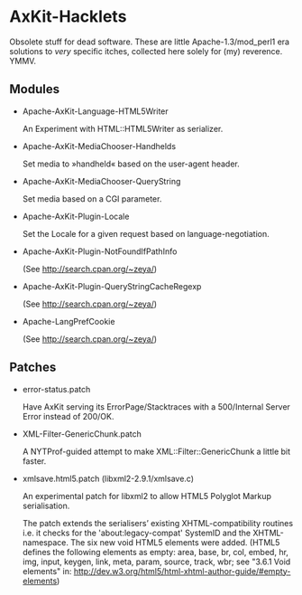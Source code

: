 AxKit-Hacklets
=================================

Obsolete stuff for dead software. These are little Apache-1.3/mod_perl1 era
solutions to *very* specific itches, collected here solely for (my) reverence.
YMMV.

Modules
-------

* Apache-AxKit-Language-HTML5Writer

    An Experiment with HTML::HTML5Writer as serializer.

* Apache-AxKit-MediaChooser-Handhelds

    Set media to »handheld« based on the user-agent header.

* Apache-AxKit-MediaChooser-QueryString

    Set media based on a CGI parameter.
 
* Apache-AxKit-Plugin-Locale

    Set the Locale for a given request based on language-negotiation. 

* Apache-AxKit-Plugin-NotFoundIfPathInfo

    (See http://search.cpan.org/~zeya/)

* Apache-AxKit-Plugin-QueryStringCacheRegexp

    (See http://search.cpan.org/~zeya/)

* Apache-LangPrefCookie

    (See http://search.cpan.org/~zeya/)


Patches
-------

* error-status.patch

    Have AxKit serving its ErrorPage/Stacktraces with a 500/Internal Server
    Error instead of 200/OK. 

* XML-Filter-GenericChunk.patch

    A NYTProf-guided attempt to make XML::Filter::GenericChunk a little bit faster.

* xmlsave.html5.patch (libxml2-2.9.1/xmlsave.c)

    An experimental patch for libxml2 to allow HTML5 Polyglot Markup
    serialisation.

    The patch extends the serialisers’ existing XHTML-compatibility routines
    i.e. it checks for the 'about:legacy-compat' SystemID and the
    XHTML-namespace. The six new void HTML5 elements were added. (HTML5 defines
    the following elements as empty: area, base, br, col, embed, hr, img, input,
    keygen, link, meta, param, source, track, wbr; see "3.6.1 Void elements" in:
    http://dev.w3.org/html5/html-xhtml-author-guide/#empty-elements)


